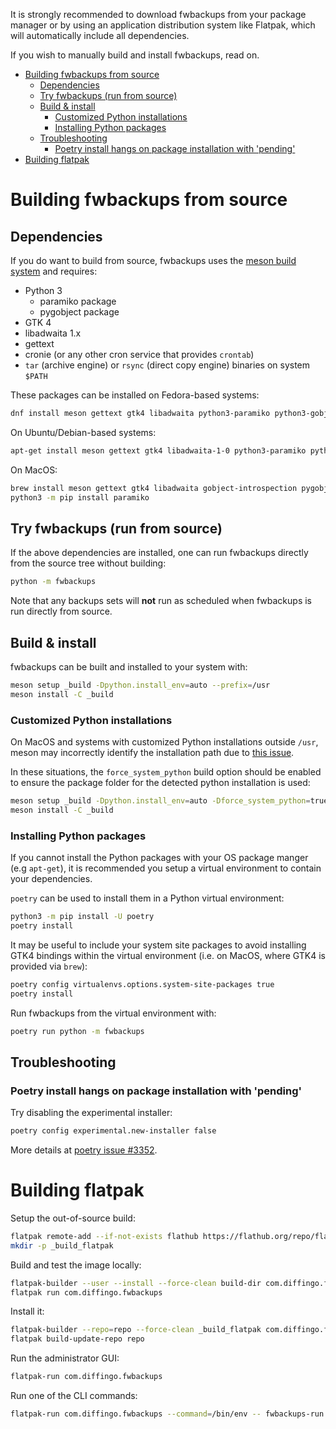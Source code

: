 It is strongly recommended to download fwbackups from your package manager or by
using an application distribution system like Flatpak, which will automatically
include all dependencies.

If you wish to manually build and install fwbackups, read on.

- [Building fwbackups from source](#building-fwbackups-from-source)
  - [Dependencies](#dependencies)
  - [Try fwbackups (run from source)](#try-fwbackups-run-from-source)
  - [Build \& install](#build--install)
    - [Customized Python installations](#customized-python-installations)
    - [Installing Python packages](#installing-python-packages)
  - [Troubleshooting](#troubleshooting)
    - [Poetry install hangs on package installation with 'pending'](#poetry-install-hangs-on-package-installation-with-pending)
- [Building flatpak](#building-flatpak)

# Building fwbackups from source

## Dependencies

If you do want to build from source, fwbackups uses the [meson build system](https://mesonbuild.com/) and requires:

- Python 3
  - paramiko package
  - pygobject package
- GTK 4
- libadwaita 1.x
- gettext
- cronie (or any other cron service that provides `crontab`)
- `tar` (archive engine) or `rsync` (direct copy engine) binaries on system `$PATH`

These packages can be installed on Fedora-based systems:

```sh
dnf install meson gettext gtk4 libadwaita python3-paramiko python3-gobject cronie rsync
```

On Ubuntu/Debian-based systems:

```sh
apt-get install meson gettext gtk4 libadwaita-1-0 python3-paramiko python3-gi cron rsync
```

On MacOS:

```sh
brew install meson gettext gtk4 libadwaita gobject-introspection pygobject3 rsync
python3 -m pip install paramiko
```

## Try fwbackups (run from source)

If the above dependencies are installed, one can run fwbackups directly from the
source tree without building:

```sh
python -m fwbackups
```

Note that any backups sets will **not** run as scheduled when fwbackups is run
directly from source.

## Build & install

fwbackups can be built and installed to your system with:

```sh
meson setup _build -Dpython.install_env=auto --prefix=/usr
meson install -C _build
```

### Customized Python installations

On MacOS and systems with customized Python installations outside `/usr`, meson
may incorrectly identify the installation path due to [this issue]( https://github.com/mesonbuild/meson/issues/10459).

In these situations, the `force_system_python` build option should be enabled
to ensure the package folder for the detected python installation is used:

```sh
meson setup _build -Dpython.install_env=auto -Dforce_system_python=true
meson install -C _build
```

### Installing Python packages

If you cannot install the Python packages with your OS package manger (e.g
`apt-get`), it is recommended you setup a virtual environment to contain your
dependencies.

`poetry` can be used to install them in a Python virtual environment:

```sh
python3 -m pip install -U poetry
poetry install
```

It may be useful to include your system site packages to avoid installing GTK4 bindings within the virtual environment (i.e. on MacOS, where GTK4 is provided via `brew`):

```sh
poetry config virtualenvs.options.system-site-packages true
poetry install
```

Run fwbackups from the virtual environment with:

```sh
poetry run python -m fwbackups
```

## Troubleshooting

### Poetry install hangs on package installation with 'pending'

Try disabling the experimental installer:

```sh
poetry config experimental.new-installer false
```

More details at [poetry issue #3352](https://github.com/python-poetry/poetry/issues/3352).

# Building flatpak

Setup the out-of-source build:

```sh
flatpak remote-add --if-not-exists flathub https://flathub.org/repo/flathub.flatpakrepo
mkdir -p _build_flatpak
```

Build and test the image locally:

```sh
flatpak-builder --user --install --force-clean build-dir com.diffingo.fwbackups.json
flatpak run com.diffingo.fwbackups
```

Install it:

```sh
flatpak-builder --repo=repo --force-clean _build_flatpak com.diffingo.fwbackups.json
flatpak build-update-repo repo
```

Run the administrator GUI:

```sh
flatpak-run com.diffingo.fwbackups
```

Run one of the CLI commands:

```sh
flatpak-run com.diffingo.fwbackups --command=/bin/env -- fwbackups-run 'setname'
```

